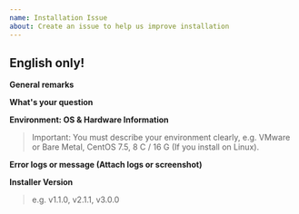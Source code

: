 ```yaml
---
name: Installation Issue
about: Create an issue to help us improve installation
---
```


## English only!

**General remarks**


**What's your question**


**Environment: OS & Hardware Information**

> Important: You must describe your environment clearly, e.g. VMware or Bare Metal, CentOS 7.5, 8 C / 16 G (If you install on Linux).


**Error logs or message (Attach logs or screenshot)**


**Installer Version**

> e.g. v1.1.0, v2.1.1, v3.0.0
